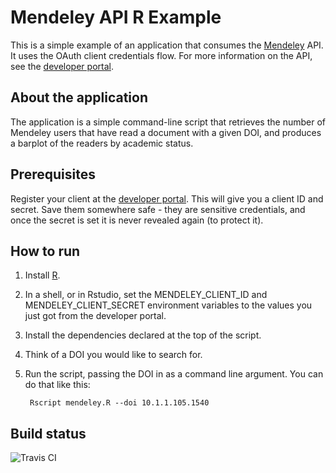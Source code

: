 # Mendeley API R Example #

This is a simple example of an application that consumes the [Mendeley](http://www.mendeley.com) API. It uses the OAuth client credentials flow. For more information on the API, see the [developer portal](http://dev.mendeley.com).

## About the application ##

The application is a simple command-line script that retrieves the number of Mendeley users that have read a document with a given DOI, and produces a barplot of the readers by academic status.

## Prerequisites ##

Register your client at the [developer portal](http://dev.mendeley.com).  This will give you a client ID and secret. Save them somewhere safe - they are sensitive credentials, and once the secret is set it is never revealed again (to protect it).

## How to run ##

1. Install [R](http://www.r-project.org/).
2. In a shell, or in Rstudio, set the MENDELEY_CLIENT_ID and MENDELEY_CLIENT_SECRET environment variables to the values you just got from the developer portal.
3. Install the dependencies declared at the top of the script.
4. Think of a DOI you would like to search for.
5. Run the script, passing the DOI in as a command line argument. You can do that like this:

        Rscript mendeley.R --doi 10.1.1.105.1540


## Build status

![Travis CI](https://travis-ci.org/Mendeley/mendeley-api-r-example.svg?branch=master)
